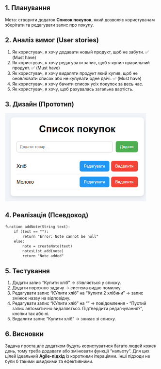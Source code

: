 ## 1. Планування
Мета: створити додаток **Список покупок**, який дозволяє користувачам зберігати та редагувати запис про покупу.

## 2. Аналіз вимог (User stories)
1. Як користувач, я хочу додавати новый продукт, щоб не забути. ✅ (Must have)
2. Як користувач, я хочу редагувати запис, щоб я купил правильний продукт. ✅ (Must have)
3. Як користувач, я хочу видаляти продукт який купив, щоб не оновлювати список або не купувати одне двічі. ✅ (Must have)
4. Як користувач, я хочу бачити список усіх покупок за весь час.
5. Як користувач, я хочу, щоб рахувалась загальна вартість.

## 3. Дизайн (Прототип)
![Прототип Списку](prototype.png)


## 4. Реалізація (Псевдокод)
```pseudo
function addNote(String text):
    if (text == ""):
        return "Error: Note cannot be null"
    else:
        note = createNote(text)
        notesList.add(note)
        return "Note added"
```  

## 5. Тестування
1. Додати запис “Купити хліб” → з’являється у списку.
2. Додати порожню задачу → система видає помилку.
3. Редагувати запис “КУпити хліб” на “Купити 2 хлібини” → запис змінює назву на відповідну.
4. Редагувати запис “КУпити хліб” на “” → повідомлення - “Пустий запис автоматично видаляється. Підтвердити редагнування?”, кнопки так або ні.
5. Видалити запис “Купити хліб” → зникає зі списку.

## 6. Висновки
Задача проста,але додатком будуть користуватися багато людей кожен день, тому треба додавати або змінювати функції “нальоту”.
Для цих цілей ідеальний **Agile-підхід** із короткими ітераціями.
Інші підходи не були б такими швидкими та ефективними.
